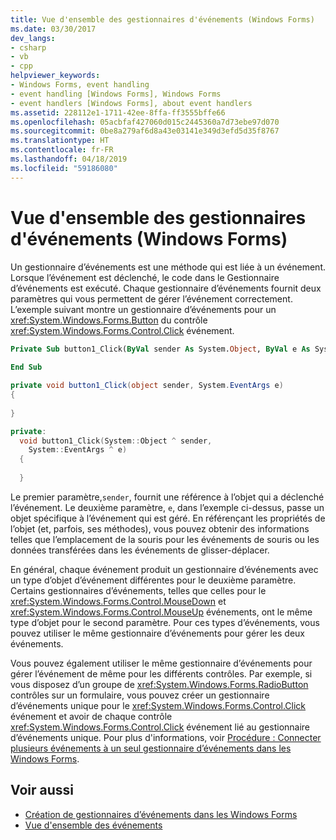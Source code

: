 ```yaml
---
title: Vue d'ensemble des gestionnaires d'événements (Windows Forms)
ms.date: 03/30/2017
dev_langs:
- csharp
- vb
- cpp
helpviewer_keywords:
- Windows Forms, event handling
- event handling [Windows Forms], Windows Forms
- event handlers [Windows Forms], about event handlers
ms.assetid: 228112e1-1711-42ee-8ffa-ff3555bffe66
ms.openlocfilehash: 05acbfaf427060d015c2445360a7d73ebe97d070
ms.sourcegitcommit: 0be8a279af6d8a43e03141e349d3efd5d35f8767
ms.translationtype: HT
ms.contentlocale: fr-FR
ms.lasthandoff: 04/18/2019
ms.locfileid: "59186080"
---
```

# <a name="event-handlers-overview-windows-forms"></a>Vue d'ensemble des gestionnaires d'événements (Windows Forms)
Un gestionnaire d’événements est une méthode qui est liée à un événement. Lorsque l’événement est déclenché, le code dans le Gestionnaire d’événements est exécuté. Chaque gestionnaire d’événements fournit deux paramètres qui vous permettent de gérer l’événement correctement. L’exemple suivant montre un gestionnaire d’événements pour un <xref:System.Windows.Forms.Button> du contrôle <xref:System.Windows.Forms.Control.Click> événement.  
  
```vb  
Private Sub button1_Click(ByVal sender As System.Object, ByVal e As System.EventArgs) Handles button1.Click  
  
End Sub  
```  
  
```csharp  
private void button1_Click(object sender, System.EventArgs e)   
{  
  
}  
```  
  
```cpp  
private:  
  void button1_Click(System::Object ^ sender,  
    System::EventArgs ^ e)  
  {  
  
  }  
```  
  
 Le premier paramètre,`sender`, fournit une référence à l’objet qui a déclenché l’événement. Le deuxième paramètre, `e`, dans l’exemple ci-dessus, passe un objet spécifique à l’événement qui est géré. En référençant les propriétés de l’objet (et, parfois, ses méthodes), vous pouvez obtenir des informations telles que l’emplacement de la souris pour les événements de souris ou les données transférées dans les événements de glisser-déplacer.  
  
 En général, chaque événement produit un gestionnaire d’événements avec un type d’objet d’événement différentes pour le deuxième paramètre. Certains gestionnaires d’événements, telles que celles pour le <xref:System.Windows.Forms.Control.MouseDown> et <xref:System.Windows.Forms.Control.MouseUp> événements, ont le même type d’objet pour le second paramètre. Pour ces types d’événements, vous pouvez utiliser le même gestionnaire d’événements pour gérer les deux événements.  
  
 Vous pouvez également utiliser le même gestionnaire d’événements pour gérer l’événement de même pour les différents contrôles. Par exemple, si vous disposez d’un groupe de <xref:System.Windows.Forms.RadioButton> contrôles sur un formulaire, vous pouvez créer un gestionnaire d’événements unique pour le <xref:System.Windows.Forms.Control.Click> événement et avoir de chaque contrôle <xref:System.Windows.Forms.Control.Click> événement lié au gestionnaire d’événements unique. Pour plus d'informations, voir [Procédure : Connecter plusieurs événements à un seul gestionnaire d’événements dans les Windows Forms](how-to-connect-multiple-events-to-a-single-event-handler-in-windows-forms.md).  
  
## <a name="see-also"></a>Voir aussi

- [Création de gestionnaires d’événements dans les Windows Forms](creating-event-handlers-in-windows-forms.md)
- [Vue d'ensemble des événements](events-overview-windows-forms.md)
